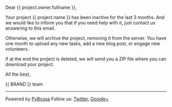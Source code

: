 Dear {{ project.owner.fullname }},

Your project {{ project.name }} has been inactive for the last 3 months.
And we would like to inform you that if you need help
with it, just contact us answering to this email.

Otherwise, we will archive the project, removing it
from the server. You have one month to upload any new
tasks, add a new blog post, or engage new volunteers.

If at the end the project is deleted, we will send you
a ZIP file where you can download your project.

All the best,

{{ BRAND }} team

***
Powered by [PyBossa](http://pybossa.com)
Follow us: [Twitter](http://twitter.com/pybossa), [Google+](https://plus.google.com/115359083217638640334/posts)
